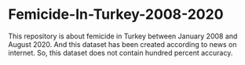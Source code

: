 # Femicide-In-Turkey-2008-2020
This repository is about femicide in Turkey between January 2008 and August 2020. And this dataset has been created according to news on internet. So, this dataset does not contain hundred percent accuracy.
